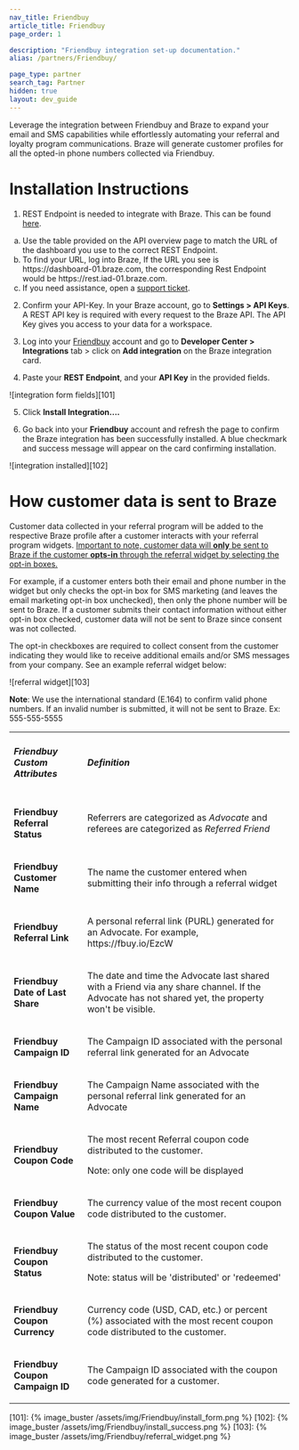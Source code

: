 ```yaml
---
nav_title: Friendbuy
article_title: Friendbuy
page_order: 1

description: "Friendbuy integration set-up documentation."
alias: /partners/Friendbuy/

page_type: partner
search_tag: Partner
hidden: true
layout: dev_guide
---
```


Leverage the integration between Friendbuy and Braze to expand your email and SMS capabilities while effortlessly automating your referral and loyalty program communications. Braze will generate customer profiles for all the opted-in phone numbers collected via Friendbuy.

# Installation Instructions

1. REST Endpoint is needed to integrate with Braze. This can be found [here][1].

<ol type="a">
<li>Use the table provided on the API overview page to match the URL of the dashboard you use to the correct REST Endpoint.</li>

<li>To find your URL, log into Braze, If the URL you see is https://dashboard-01.braze.com, the corresponding Rest Endpoint would be https://rest.iad-01.braze.com.</li>

<li>If you need assistance, open a <a href="https://www.braze.com/docs/braze_support/">support ticket</a>.</li>
</ol>

2. Confirm your API-Key. In your Braze account, go to **Settings > API Keys**. A REST API key is required with every request to the Braze API. The API Key gives you access to your data for a workspace.

3. Log into your [Friendbuy][3] account and go to **Developer Center > Integrations** tab > click on **Add integration** on the Braze integration card.

4. Paste your **REST Endpoint**, and your **API Key** in the provided fields.

![integration form fields][101]

5. Click **Install Integration....**

6. Go back into your **Friendbuy** account and refresh the page to confirm the Braze integration has been successfully installed. A blue checkmark and success message will appear on the card confirming installation.

![integration installed][102]

# How customer data is sent to Braze

Customer data collected in your referral program will be added to the respective Braze profile after a customer interacts with your referral program widgets. <u>Important to note, customer data will <b>only</b> be sent to Braze if the customer <b>opts-in</b> through the referral widget by selecting the opt-in boxes.</u>

For example, if a customer enters both their email and phone number in the widget but only checks the opt-in box for SMS marketing (and leaves the email marketing opt-in box unchecked), then only the phone number will be sent to Braze. If a customer submits their contact information without either opt-in box checked, customer data will not be sent to Braze since consent was not collected.

The opt-in checkboxes are required to collect consent from the customer indicating they would like to receive additional emails and/or SMS messages from your company. See an example referral widget below:

![referral widget][103]

**Note**: We use the international standard (E.164) to confirm valid phone numbers. If an invalid number is submitted, it will not be sent to Braze. Ex: 555-555-5555


<table>

<tr>

<td><h5><strong>Friendbuy Custom Attributes</strong></h5></td>
<td><h5 id="definition"><strong>Definition</strong></h5></td>

</tr>

<tr>

<td><p><strong>Friendbuy Referral Status</strong></p></td>

<td><p>Referrers are categorized as <em>Advocate</em> and referees are categorized as <em>Referred Friend</em></p></td>

</tr>

<tr>

<td><p><strong>Friendbuy Customer Name</strong></p></td>

<td><p>The name the customer entered when submitting their info through a referral widget</p></td>

</tr>

<tr>

<td><p><strong>Friendbuy Referral Link</strong></p></td><td><p>A personal referral link (PURL) generated for an Advocate. For example, https://fbuy.io/EzcW</p></td>

</tr>

<tr>

<td><p><strong>Friendbuy Date of Last Share</strong></p></td><td><p>The date and time the Advocate last shared with a Friend via any share channel. If the Advocate has not shared yet, the property won't be visible.</p></td>

</tr>

<tr>


<td><p><strong>Friendbuy Campaign ID</strong></p></td>

<td><p>The Campaign ID associated with the personal referral link generated for an Advocate</p></td>

</tr>

<tr>

<td><p><strong>Friendbuy Campaign Name</strong></p></td>

<td><p>The Campaign Name associated with the personal referral link generated for an Advocate</p></td>

</tr>

<tr>

<td><p><strong>Friendbuy Coupon Code</strong></p></td>

<td><p>The most recent Referral coupon code distributed to the customer.</p><p>Note: only one code will be displayed</p></td>

</tr>

<tr>

<td><p><strong>Friendbuy Coupon Value</strong></p></td>

<td><p>The currency value of the most recent coupon code distributed to the customer.</p></td>

</tr>

<tr>

<td><p><strong>Friendbuy Coupon Status</strong></p></td>

<td><p>The status of the most recent coupon code distributed to the customer.</p><p>Note: status will be 'distributed' or 'redeemed'</p></td>

</tr>

<tr>

<td><p><strong>Friendbuy Coupon Currency</strong></p></td>

<td><p>Currency code (USD, CAD, etc.) or percent (%) associated with the most recent coupon code distributed to the customer.</p></td>

</tr>

<tr>

<td><p><strong>Friendbuy Coupon Campaign ID</strong></p></td>

<td><p>The Campaign ID associated with the coupon code generated for a customer.</p></td>

</tr>

</table>

[1]: https://www.braze.com/docs/api/basics/
[3]: https://retailer.friendbuy.io/

[101]: {% image_buster /assets/img/Friendbuy/install_form.png %}
[102]: {% image_buster /assets/img/Friendbuy/install_success.png %}
[103]: {% image_buster /assets/img/Friendbuy/referral_widget.png %}
